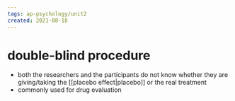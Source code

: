 ```yaml
---
tags: ap-psychology/unit2 
created: 2021-08-18
---
```


# double-blind procedure

- both the researchers and the participants do not know whether they are giving/taking the [[placebo effect|placebo]] or the real treatment
- commonly used for drug evaluation 
